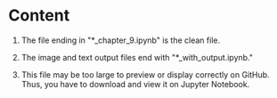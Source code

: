 
# Content

1. The file ending in "*_chapter_9.ipynb" is the clean file. 

2. The image and text output files end with "*_with_output.ipynb."
  1. This file may be too large to preview or display correctly on GitHub. Thus, you have to download and view it on Jupyter Notebook.
